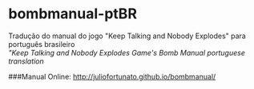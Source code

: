 # bombmanual-ptBR
Tradução do manual do jogo "Keep Talking and Nobody Explodes" para português brasileiro  
*"Keep Talking and Nobody Explodes Game's Bomb Manual portuguese translation*  
  
###Manual Online: http://juliofortunato.github.io/bombmanual/
